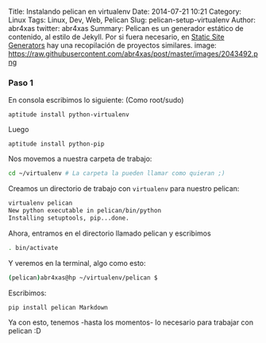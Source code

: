 Title: Instalando pelican en virtualenv
Date: 2014-07-21 10:21
Category: Linux
Tags: Linux, Dev, Web, Pelican
Slug: pelican-setup-virtualenv
Author: abr4xas
twitter: abr4xas
Summary: Pelican es un generador estático de contenido, al estilo de Jekyll. Por si fuera necesario, en [Static Site Generators](http://staticsitegenerators.net/) hay una recopilación de proyectos similares.
image: https://raw.githubusercontent.com/abr4xas/post/master/images/2043492.png

### Paso 1

En consola escribimos lo siguiente: (Como root/sudo)

```
aptitude install python-virtualenv
```

Luego

```
aptitude install python-pip
```
Nos movemos a nuestra carpeta de trabajo:

```bash
cd ~/virtualenv # La carpeta la pueden llamar como quieran ;)
```
Creamos un directorio de trabajo con ```virtualenv``` para nuestro pelican:

```bash
virtualenv pelican
New python executable in pelican/bin/python
Installing setuptools, pip...done.

```

Ahora, entramos en el directorio llamado pelican y escribimos
```bash
. bin/activate
```

Y veremos en la terminal, algo como esto:
```bash
(pelican)abr4xas@hp ~/virtualenv/pelican $
```

Escribimos:
```bash
pip install pelican Markdown
```

Ya con esto, tenemos -hasta los momentos- lo necesario para trabajar con pelican :D

